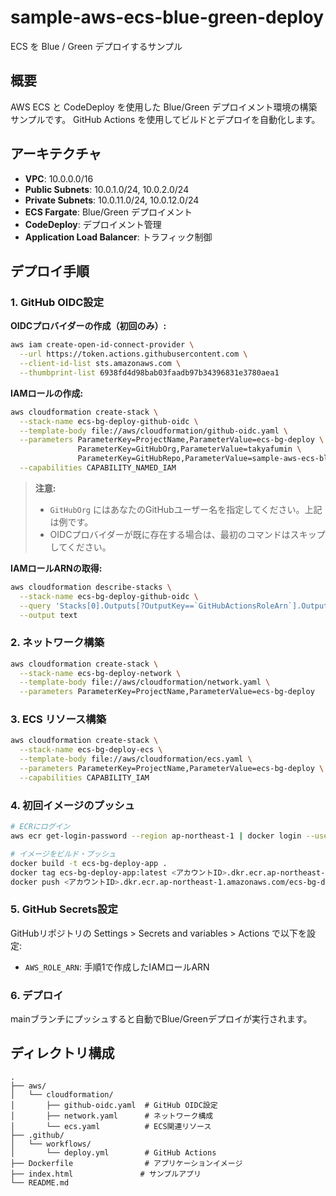 # sample-aws-ecs-blue-green-deploy
ECS を Blue / Green デプロイするサンプル

## 概要
AWS ECS と CodeDeploy を使用した Blue/Green デプロイメント環境の構築サンプルです。
GitHub Actions を使用してビルドとデプロイを自動化します。

## アーキテクチャ
- **VPC**: 10.0.0.0/16
- **Public Subnets**: 10.0.1.0/24, 10.0.2.0/24
- **Private Subnets**: 10.0.11.0/24, 10.0.12.0/24
- **ECS Fargate**: Blue/Green デプロイメント
- **CodeDeploy**: デプロイメント管理
- **Application Load Balancer**: トラフィック制御

## デプロイ手順

### 1. GitHub OIDC設定
**OIDCプロバイダーの作成（初回のみ）:**
```bash
aws iam create-open-id-connect-provider \
  --url https://token.actions.githubusercontent.com \
  --client-id-list sts.amazonaws.com \
  --thumbprint-list 6938fd4d98bab03faadb97b34396831e3780aea1
```

**IAMロールの作成:**
```bash
aws cloudformation create-stack \
  --stack-name ecs-bg-deploy-github-oidc \
  --template-body file://aws/cloudformation/github-oidc.yaml \
  --parameters ParameterKey=ProjectName,ParameterValue=ecs-bg-deploy \
               ParameterKey=GitHubOrg,ParameterValue=takyafumin \
               ParameterKey=GitHubRepo,ParameterValue=sample-aws-ecs-blue-green-deploy \
  --capabilities CAPABILITY_NAMED_IAM
```

> **注意:** 
> - `GitHubOrg` にはあなたのGitHubユーザー名を指定してください。上記は例です。
> - OIDCプロバイダーが既に存在する場合は、最初のコマンドはスキップしてください。

**IAMロールARNの取得:**
```bash
aws cloudformation describe-stacks \
  --stack-name ecs-bg-deploy-github-oidc \
  --query 'Stacks[0].Outputs[?OutputKey==`GitHubActionsRoleArn`].OutputValue' \
  --output text
```

### 2. ネットワーク構築
```bash
aws cloudformation create-stack \
  --stack-name ecs-bg-deploy-network \
  --template-body file://aws/cloudformation/network.yaml \
  --parameters ParameterKey=ProjectName,ParameterValue=ecs-bg-deploy
```

### 3. ECS リソース構築
```bash
aws cloudformation create-stack \
  --stack-name ecs-bg-deploy-ecs \
  --template-body file://aws/cloudformation/ecs.yaml \
  --parameters ParameterKey=ProjectName,ParameterValue=ecs-bg-deploy \
  --capabilities CAPABILITY_IAM
```

### 4. 初回イメージのプッシュ
```bash
# ECRにログイン
aws ecr get-login-password --region ap-northeast-1 | docker login --username AWS --password-stdin <アカウントID>.dkr.ecr.ap-northeast-1.amazonaws.com

# イメージをビルド・プッシュ
docker build -t ecs-bg-deploy-app .
docker tag ecs-bg-deploy-app:latest <アカウントID>.dkr.ecr.ap-northeast-1.amazonaws.com/ecs-bg-deploy-app:latest
docker push <アカウントID>.dkr.ecr.ap-northeast-1.amazonaws.com/ecs-bg-deploy-app:latest
```

### 5. GitHub Secrets設定
GitHubリポジトリの Settings > Secrets and variables > Actions で以下を設定:
- `AWS_ROLE_ARN`: 手順1で作成したIAMロールARN

### 6. デプロイ
mainブランチにプッシュすると自動でBlue/Greenデプロイが実行されます。

## ディレクトリ構成
```
.
├── aws/
│   └── cloudformation/
│       ├── github-oidc.yaml  # GitHub OIDC設定
│       ├── network.yaml      # ネットワーク構成
│       └── ecs.yaml          # ECS関連リソース
├── .github/
│   └── workflows/
│       └── deploy.yml        # GitHub Actions
├── Dockerfile                # アプリケーションイメージ
├── index.html               # サンプルアプリ
└── README.md
```
